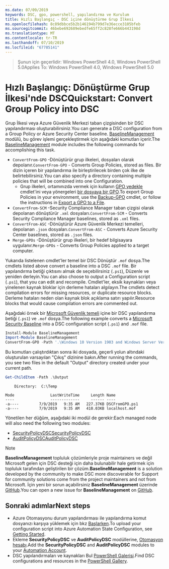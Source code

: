 ```yaml
---
ms.date: 07/09/2019
keywords: DSC, gpo, powershell, yapılandırma ve Kurulum
title: Hızlı Başlangıç - DSC içine dönüştürme Grup İlkesi
ms.openlocfilehash: 8c89dbbce5b2b146194b799d7e36ecce3105bfeb
ms.sourcegitcommit: 46bebe692689ebedfe65ff2c828fe666b443198d
ms.translationtype: MT
ms.contentlocale: tr-TR
ms.lasthandoff: 07/10/2019
ms.locfileid: "67785141"
---
```

> <span data-ttu-id="cea59-103">Şunun için geçerlidir: Windows PowerShell 4.0, Windows PowerShell 5.0</span><span class="sxs-lookup"><span data-stu-id="cea59-103">Applies To: Windows PowerShell 4.0, Windows PowerShell 5.0</span></span>

# <a name="quickstart-convert-group-policy-into-dsc"></a><span data-ttu-id="cea59-104">Hızlı Başlangıç: Dönüştürme Grup İlkesi'nde DSC</span><span class="sxs-lookup"><span data-stu-id="cea59-104">Quickstart: Convert Group Policy into DSC</span></span>

<span data-ttu-id="cea59-105">Grup İlkesi veya Azure Güvenlik Merkezi taban çizgisinden bir DSC yapılandırması oluşturabilirsiniz.</span><span class="sxs-lookup"><span data-stu-id="cea59-105">You can generate a DSC configuration from a Group Policy or Azure Security Center baseline.</span></span> <span data-ttu-id="cea59-106">[BaselineManagement](https://www.powershellgallery.com/packages/BaselineManagement) modülü, bu görev işlemi gerçekleştirmek için aşağıdaki komutları içerir.</span><span class="sxs-lookup"><span data-stu-id="cea59-106">The [BaselineManagement](https://www.powershellgallery.com/packages/BaselineManagement) module includes the following commands for accomplishing this task.</span></span>

- <span data-ttu-id="cea59-107">`ConvertFrom-GPO` -Dönüştürür grup ilkeleri, dosyaları olarak depolanır.</span><span class="sxs-lookup"><span data-stu-id="cea59-107">`ConvertFrom-GPO` - Converts Group Policies, stored as files.</span></span> <span data-ttu-id="cea59-108">Bir dizin içeren bir yapılandırma ile birleştirilecek birden çok ilke de belirtebilirsiniz.</span><span class="sxs-lookup"><span data-stu-id="cea59-108">You can also specify a directory containing multiple policies that will be combined into one Configuration.</span></span>
  - <span data-ttu-id="cea59-109">Grup ilkeleri, ortamınızda vermek için kullanın [GPO yedekle](/powershell/module/grouppolicy/backup-gpo?view=win10-ps) cmdlet'ini veya yönergeleri [bir dosyaya bir GPO](/microsoft-desktop-optimization-pack/agpm/export-a-gpo-to-a-file).</span><span class="sxs-lookup"><span data-stu-id="cea59-109">To export Group Policies in your environment, use the [Backup-GPO](/powershell/module/grouppolicy/backup-gpo?view=win10-ps) cmdlet, or follow the instructions in [Export a GPO to a File](/microsoft-desktop-optimization-pack/agpm/export-a-gpo-to-a-file).</span></span>
- <span data-ttu-id="cea59-110">`ConvertFrom-SCM` -Security Compliance Manager taban çizgisi olarak depolanan dönüştürür `.xml` dosyaları.</span><span class="sxs-lookup"><span data-stu-id="cea59-110">`ConvertFrom-SCM` - Converts Security Compliance Manager baselines, stored as `.xml` files.</span></span>
- <span data-ttu-id="cea59-111">`ConvertFrom-ASC` -Dönüştürür Azure Güvenlik Merkezi temelleri, depolanan `.json` dosyaları.</span><span class="sxs-lookup"><span data-stu-id="cea59-111">`ConvertFrom-ASC` - Converts Azure Security Center baselines, stored as `.json` files.</span></span>
- <span data-ttu-id="cea59-112">`Merge-GPOs` -Dönüştürür grup ilkeleri, bir hedef bilgisayara uygulanır.</span><span class="sxs-lookup"><span data-stu-id="cea59-112">`Merge-GPOs` - Converts Group Policies applied to a target computer.</span></span>

<span data-ttu-id="cea59-113">Yukarıda listelenen cmdlet'ler temel bir DSC Dönüştür `.mof` dosya.</span><span class="sxs-lookup"><span data-stu-id="cea59-113">The cmdlets listed above convert a baseline into a DSC `.mof` file.</span></span> <span data-ttu-id="cea59-114">Bir yapılandırma betiği çıktısını almak de seçebilirsiniz (`.ps1`), Düzenle ve yeniden derleyin.</span><span class="sxs-lookup"><span data-stu-id="cea59-114">You can also choose to output a Configuration script (`.ps1`), that you can edit and recompile.</span></span> <span data-ttu-id="cea59-115">Cmdlet'ler, eksik kaynakları veya yinelenen kaynak bloklar için derleme hataları algılayın.</span><span class="sxs-lookup"><span data-stu-id="cea59-115">The cmdlets detect compilation errors for missing resources, or duplicate resource blocks.</span></span> <span data-ttu-id="cea59-116">Derleme hataları neden olan kaynak blok açıklama satırı yapılır.</span><span class="sxs-lookup"><span data-stu-id="cea59-116">Resource blocks that would cause compilation errors are commented out.</span></span>

<span data-ttu-id="cea59-117">Aşağıdaki örnek bir [Microsoft Güvenlik temeli](https://www.microsoft.com/en-us/download/details.aspx?id=55319) içine bir DSC yapılandırma betiği (`.ps1`) ve `.mof` dosya.</span><span class="sxs-lookup"><span data-stu-id="cea59-117">The following example converts a [Microsoft Security Baseline](https://www.microsoft.com/en-us/download/details.aspx?id=55319) into a DSC configuration script (`.ps1`) and `.mof` file.</span></span>

```powershell
Install-Module BaselineManagement
Import-Module BaselineManagement
ConvertFrom-GPO -Path '.\Windows 10 Version 1903 and Windows Server Version 1903 Security Baseline\GPOs\' -OutputConfigurationScript
```

<span data-ttu-id="cea59-118">Bu komutları çalıştırdıktan sonra iki dosyada, geçerli yolun altındaki oluşturulan varsayılan "Çıkış" dizinine bakın.</span><span class="sxs-lookup"><span data-stu-id="cea59-118">After running the commands, you see two files in the default "Output" directory created under your current path.</span></span>

```powershell
Get-ChildItem -Path .\Output
```

```Output
    Directory:  C:\Temp

Mode                LastWriteTime     Length Name
----                -------------     ------ ----
-a----         7/9/2019   9:35 AM   227.37KB DSCFromGPO.ps1
-a----         7/9/2019   9:35 AM   410.03KB localhost.mof
```

<span data-ttu-id="cea59-119">Yönetilen her düğüm, aşağıdaki iki modül de gerekir:</span><span class="sxs-lookup"><span data-stu-id="cea59-119">Each managed node will also need the following two modules:</span></span>

- [<span data-ttu-id="cea59-120">SecurityPolicyDSC</span><span class="sxs-lookup"><span data-stu-id="cea59-120">SecurityPolicyDSC</span></span>](https://www.powershellgallery.com/packages/SecurityPolicyDsc)
- [<span data-ttu-id="cea59-121">AuditPolicyDSC</span><span class="sxs-lookup"><span data-stu-id="cea59-121">AuditPolicyDSC</span></span>](https://www.powershellgallery.com/packages/AuditPolicyDsc)

> [!NOTE]
> <span data-ttu-id="cea59-122">**BaselineManagement** topluluk çözümleriyle proje maintainers ve değil Microsoft gelen için DSC desteği için daha bulunabilir hale getirmek için topluluk tarafından geliştirilen bir çözüm.</span><span class="sxs-lookup"><span data-stu-id="cea59-122">**BaselineManagement** is a solution developed by the community to make DSC more discoverable for Support for community solutions come from the project maintainers and not from Microsoft.</span></span> <span data-ttu-id="cea59-123">İçin yeni bir sorun açabilirsiniz **BaselineManagement** üzerinde [GitHub](https://github.com/microsoft/BaselineManagement).</span><span class="sxs-lookup"><span data-stu-id="cea59-123">You can open a new issue for **BaselineManagement** on [GitHub](https://github.com/microsoft/BaselineManagement).</span></span>

## <a name="next-steps"></a><span data-ttu-id="cea59-124">Sonraki adımlar</span><span class="sxs-lookup"><span data-stu-id="cea59-124">Next steps</span></span>

- <span data-ttu-id="cea59-125">Azure Otomasyonu durum yapılandırması ile yapılandırma komut dosyanızı karşıya yüklemek için bkz [Başlarken](/automation/automation-dsc-getting-started#importing-a-configuration-into-azure-automation).</span><span class="sxs-lookup"><span data-stu-id="cea59-125">To upload your configuration script into Azure Automation State Configuration, see [Getting Started](/automation/automation-dsc-getting-started#importing-a-configuration-into-azure-automation).</span></span>
- <span data-ttu-id="cea59-126">Ekleme **SecurityPolicyDSC** ve **AuditPolicyDSC** modüllerine, [Otomasyon hesabı](/azure/automation/shared-resources/modules).</span><span class="sxs-lookup"><span data-stu-id="cea59-126">Add the **SecurityPolicyDSC** and **AuditPolicyDSC** modules to your [Automation Account](/azure/automation/shared-resources/modules).</span></span>
- <span data-ttu-id="cea59-127">DSC yapılandırmaları ve kaynakları Bul [PowerShell Galerisi](https://www.powershellgallery.com/).</span><span class="sxs-lookup"><span data-stu-id="cea59-127">Find DSC configurations and resources in the [PowerShell Gallery](https://www.powershellgallery.com/).</span></span>
